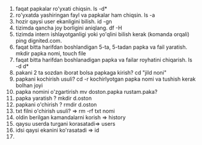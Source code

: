 1. faqat papkalar ro'yxati chiqsin.                                              ls -d*
2. ro'yxatda yashiringan fayl va papkalar ham chiqsin.                           ls -a 
3. hozir qaysi user ekanligini bilish.                                           id -gn 
4. tizimda qancha joy borligini aniqlang.                                        df -H 
5. tizimda intern ishlayotganligi yoki yo'qlini bilish kerak (komanda orqali)    ping dignited.com.
6. faqat bitta harifdan boshlandigan  5-ta, 5-tadan  papka va fail yaratish.     mkdir papka nomi,  touch file
7. faqat bitta harifdan boshlanadigan papka va failar royhatini chiqarish.       ls -d d*  
1. pakani 2 ta sozdan iborat bolsa papkaga kirish?                               cd "jild noni"  
2. papkani kochirish usuli?                                                      cd -r  kochirlyotgan papka nomi va tushish kerak bolhan joyi
3. papka nomini o'zgartirish                                                     mv  doston.papka   rustam.paka?
4. papka yaratish ?                                                              mkdir d.oston
5. papkani o'chirish ?                                                           rmdir d.oston
6. txt filni o'chirish usuli?  =>                                                rm -rf  txt nomi
7. oldin berilgan kamandalarni korish =>                                         history
8. qaysu userda turgani korasatadi=>                                             users
9. idsi qaysi ekanini ko'rasatadi =>                                             id
10.